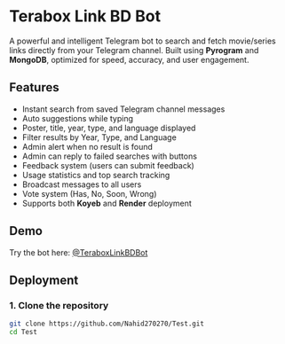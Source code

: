 # Terabox Link BD Bot

A powerful and intelligent Telegram bot to search and fetch movie/series links directly from your Telegram channel. Built using **Pyrogram** and **MongoDB**, optimized for speed, accuracy, and user engagement.

## Features

- Instant search from saved Telegram channel messages
- Auto suggestions while typing
- Poster, title, year, type, and language displayed
- Filter results by Year, Type, and Language
- Admin alert when no result is found
- Admin can reply to failed searches with buttons
- Feedback system (users can submit feedback)
- Usage statistics and top search tracking
- Broadcast messages to all users
- Vote system (Has, No, Soon, Wrong)
- Supports both **Koyeb** and **Render** deployment

## Demo

Try the bot here: [@TeraboxLinkBDBot](https://t.me/TeraboxLinkBDBot)

## Deployment

### 1. Clone the repository

```bash
git clone https://github.com/Nahid270270/Test.git
cd Test
